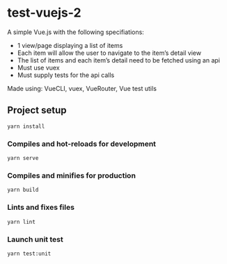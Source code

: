 # test-vuejs-2

A simple Vue.js with the following specifiations:

- 1 view/page displaying a list of items
- Each item will allow the user to navigate to the item’s detail view
- The list of items and each item’s detail need to be fetched using an api
- Must use vuex
- Must supply tests for the api calls

Made using:
VueCLI, vuex, VueRouter, Vue test utils

## Project setup

```
yarn install
```

### Compiles and hot-reloads for development

```
yarn serve
```

### Compiles and minifies for production

```
yarn build
```

### Lints and fixes files

```
yarn lint
```

### Launch unit test

```
yarn test:unit
```
